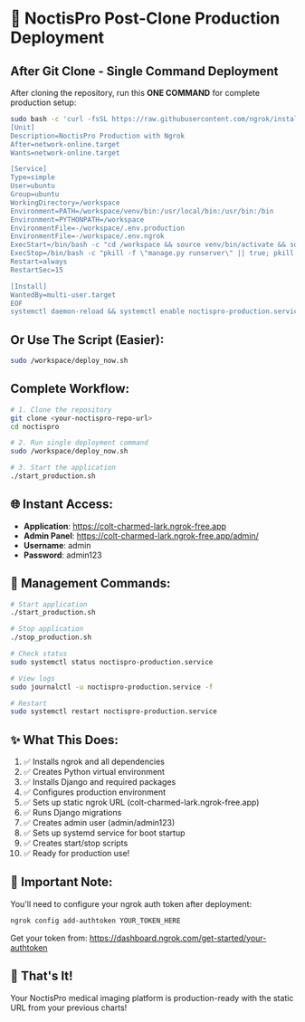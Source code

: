 # 🚀 NoctisPro Post-Clone Production Deployment

## After Git Clone - Single Command Deployment

After cloning the repository, run this **ONE COMMAND** for complete production setup:

```bash
sudo bash -c 'curl -fsSL https://raw.githubusercontent.com/ngrok/install/main/install.sh | bash && apt-get update -qq && apt-get install -y python3 python3-pip python3-venv jq && cd /workspace && python3 -m venv venv && source venv/bin/activate && pip install --upgrade pip && pip install django pillow pydicom requests && printf "DEBUG=False\nSECRET_KEY=noctis-production-secret-2024\nDJANGO_SETTINGS_MODULE=noctis_pro.settings\nALLOWED_HOSTS=*,colt-charmed-lark.ngrok-free.app,localhost\nUSE_SQLITE=True\nSTATIC_ROOT=/workspace/staticfiles\nMEDIA_ROOT=/workspace/media\nSERVE_MEDIA_FILES=True\nBUILD_TARGET=production\nENVIRONMENT=production\nHEALTH_CHECK_ENABLED=True\nTIME_ZONE=UTC\nUSE_TZ=True\nDICOM_STORAGE_PATH=/workspace/media/dicom\n" > .env.production && printf "NGROK_USE_STATIC=true\nNGROK_STATIC_URL=colt-charmed-lark.ngrok-free.app\nNGROK_REGION=us\nDJANGO_PORT=8000\nDJANGO_HOST=0.0.0.0\nALLOWED_HOSTS=*,colt-charmed-lark.ngrok-free.app,localhost\nDEBUG=False\nSECURE_SSL_REDIRECT=False\nSECURE_PROXY_SSL_HEADER=HTTP_X_FORWARDED_PROTO,https\nSERVE_MEDIA_FILES=True\nHEALTH_CHECK_ENABLED=True\n" > .env.ngrok && python manage.py collectstatic --noinput && python manage.py migrate --noinput && echo "from django.contrib.auth import get_user_model; User = get_user_model(); User.objects.filter(username=\"admin\").exists() or User.objects.create_superuser(\"admin\", \"admin@noctispro.local\", \"admin123\")" | python manage.py shell && cat > /etc/systemd/system/noctispro-production.service << EOF
[Unit]
Description=NoctisPro Production with Ngrok
After=network-online.target
Wants=network-online.target

[Service]
Type=simple
User=ubuntu
Group=ubuntu
WorkingDirectory=/workspace
Environment=PATH=/workspace/venv/bin:/usr/local/bin:/usr/bin:/bin
Environment=PYTHONPATH=/workspace
EnvironmentFile=-/workspace/.env.production
EnvironmentFile=-/workspace/.env.ngrok
ExecStart=/bin/bash -c "cd /workspace && source venv/bin/activate && source .env.production && source .env.ngrok && python manage.py runserver 0.0.0.0:8000 & sleep 10 && ngrok http 8000 --hostname=colt-charmed-lark.ngrok-free.app --log=stdout"
ExecStop=/bin/bash -c "pkill -f \"manage.py runserver\" || true; pkill -f \"ngrok\" || true"
Restart=always
RestartSec=15

[Install]
WantedBy=multi-user.target
EOF
systemctl daemon-reload && systemctl enable noctispro-production.service && printf "#!/bin/bash\necho \"🚀 Starting NoctisPro...\"\nsudo systemctl start noctispro-production.service\nsleep 15\necho \"✅ Access: https://colt-charmed-lark.ngrok-free.app\"\necho \"🔧 Admin: https://colt-charmed-lark.ngrok-free.app/admin/\"\necho \"📱 Login: admin / admin123\"\n" > /workspace/start_production.sh && chmod +x /workspace/start_production.sh && printf "#!/bin/bash\necho \"🛑 Stopping NoctisPro...\"\nsudo systemctl stop noctispro-production.service\necho \"✅ Stopped\"\n" > /workspace/stop_production.sh && chmod +x /workspace/stop_production.sh && echo "🎉 DEPLOYMENT COMPLETE! Run: /workspace/start_production.sh"'
```

## Or Use The Script (Easier):

```bash
sudo /workspace/deploy_now.sh
```

## Complete Workflow:

```bash
# 1. Clone the repository
git clone <your-noctispro-repo-url>
cd noctispro

# 2. Run single deployment command
sudo /workspace/deploy_now.sh

# 3. Start the application
./start_production.sh
```

## 🌐 Instant Access:

- **Application**: https://colt-charmed-lark.ngrok-free.app
- **Admin Panel**: https://colt-charmed-lark.ngrok-free.app/admin/
- **Username**: admin
- **Password**: admin123

## 📱 Management Commands:

```bash
# Start application
./start_production.sh

# Stop application
./stop_production.sh

# Check status
sudo systemctl status noctispro-production.service

# View logs
sudo journalctl -u noctispro-production.service -f

# Restart
sudo systemctl restart noctispro-production.service
```

## ✨ What This Does:

1. ✅ Installs ngrok and all dependencies
2. ✅ Creates Python virtual environment
3. ✅ Installs Django and required packages
4. ✅ Configures production environment
5. ✅ Sets up static ngrok URL (colt-charmed-lark.ngrok-free.app)
6. ✅ Runs Django migrations
7. ✅ Creates admin user (admin/admin123)
8. ✅ Sets up systemd service for boot startup
9. ✅ Creates start/stop scripts
10. ✅ Ready for production use!

## 🔑 Important Note:

You'll need to configure your ngrok auth token after deployment:

```bash
ngrok config add-authtoken YOUR_TOKEN_HERE
```

Get your token from: https://dashboard.ngrok.com/get-started/your-authtoken

## 🎉 That's It!

Your NoctisPro medical imaging platform is production-ready with the static URL from your previous charts!